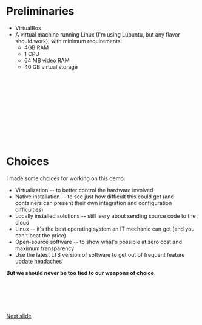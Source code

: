 # Preliminaries

* VirtualBox
* A virtual machine running Linux (I'm using Lubuntu, but any flavor should work), with minimum requirements:
  * 4GB RAM
  * 1 CPU
  * 64 MB video RAM
  * 40 GB virtual storage

<br /><br /><br /><br /><br /><br /><br /><br /><br /><br />

# Choices

I made some choices for working on this demo:
* Virtualization -- to better control the hardware involved
* Native installation -- to see just how difficult this could get (and containers can present their own integration and configuration difficulties)
* Locally installed solutions -- still leery about sending source code to the cloud
* Linux -- it's the best operating system an IT mechanic can get (and you can't beat the price)
* Open-source software -- to show what's possible at zero cost and maximum transparency
* Use the latest LTS version of software to get out of frequent feature update headaches

**But we should never be too tied to our weapons of choice.**

<br /><br /><br /><br />

[Next slide](jenkins.md)
